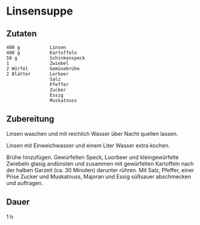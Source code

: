 # Linsensuppe

## Zutaten
    400 g           Linsen
    400 g           Kartoffeln
    50 g            Schinkenspeck
    1               Zwiebel
    2 Würfel        Gemüsebrühe
    2 Blätter       Lorbeer
                    Salz
                    Pfeffer
                    Zucker
                    Essig
                    Muskatnuss
	

## Zubereitung
Linsen waschen und mit reichlich Wasser über Nacht quellen lassen.

Linsen mit Einweichwasser und einem Liter Wasser extra kochen. 

Brühe hinzufügen. Gewürfelten Speck, Loorbeer und kleingewürfelte Zwiebeln glasig andünsten und zusammen mit gewürfelten Kartoffeln nach der halben Garzeit (ca. 30 Minuten) darunter rühren. Mit Salz, Pfeffer, einer Prise Zucker und Muskatnuss, Majoran und Essig süßsauer abschmecken und auftragen.

## Dauer
1 h
